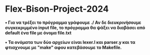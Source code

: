 # Flex-Bison-Project-2024

<p><strong>&#x2022; Για να τρέξει το πρόγραμμα γράφουμε ./<executable_name> <input_file> 
Αν δε διευκρινήσουμε συγκεκριμμένο input file, το πρόγραμμα θα ψάξει να διαβάσει από default ένα file με όνομα file.txt </strong></p>

<p><strong>&#x2022; Τα ονόματα των δύο αρχείων είναι lexer.l και parser.y και τα φτιαχνουμε με "make" αφου κατεβάσουμε το Makefile.</strong></p>


